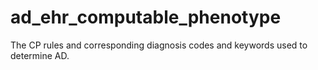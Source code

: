 # ad_ehr_computable_phenotype
The CP rules and corresponding diagnosis codes and keywords used to determine AD.

